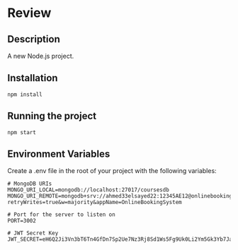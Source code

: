 # Review

## Description
A new Node.js project.

## Installation
```
npm install
```

## Running the project
```
npm start
```

## Environment Variables
Create a .env file in the root of your project with the following variables:
```
# MongoDB URIs
MONGO_URI_LOCAL=mongodb://localhost:27017/coursesdb
MONGO_URI_REMOTE=mongodb+srv://ahmed33elsayed22:12345AE12@onlinebookingsystem.n4mwac5.mongodb.net/courses?retryWrites=true&w=majority&appName=OnlineBookingSystem

# Port for the server to listen on
PORT=3002

# JWT Secret Key
JWT_SECRET=eH6Q2Ji3Vn3bT6Tn4GfDn7Sp2Ue7Nz3Rj8Sd1Ws5Fg9Uk0Li2Ym5Gk3Yb7Ja5S
```
